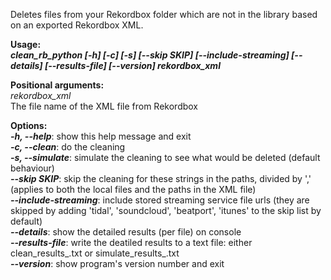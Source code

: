 Deletes files from your Rekordbox folder which are not in the library based on an
exported Rekordbox XML.

**Usage:**  
***clean_rb_python [-h] [-c] [-s] [--skip SKIP] [--include-streaming] [--details]
                       [--results-file] [--version]
                       rekordbox_xml***

**Positional arguments:**  
*rekordbox_xml*  
The file name of the XML file from Rekordbox

**Options:**  
  ***-h, --help***: show this help message and exit  
  ***-c, --clean***:          do the cleaning  
  ***-s, --simulate***:       simulate the cleaning to see what would be deleted (default
                       behaviour)  
  ***--skip SKIP***:          skip the cleaning for these strings in the paths, divided by ',' (applies to both the local files and the paths in the XML file)     
  ***--include-streaming***:  include stored streaming service file urls (they are skipped by adding 'tidal', 'soundcloud', 'beatport', 'itunes' to the skip list by default)  
  ***--details***:           show the detailed results (per file) on console  
  ***--results-file***:       write the deatiled results to a text file: either clean_results_<datetime>.txt or simulate_results_<datetime>.txt  
  ***--version***: show program's version number and exit